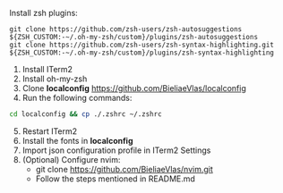 Install zsh plugins:
```
git clone https://github.com/zsh-users/zsh-autosuggestions ${ZSH_CUSTOM:-~/.oh-my-zsh/custom}/plugins/zsh-autosuggestions
git clone https://github.com/zsh-users/zsh-syntax-highlighting.git ${ZSH_CUSTOM:-~/.oh-my-zsh/custom}/plugins/zsh-syntax-highlighting
```
1. Install ITerm2
2. Install oh-my-zsh
3. Clone **localconfig** https://github.com/BieliaeVlas/localconfig
4. Run the following commands: 

```bash
cd localconfig && cp ./.zshrc ~/.zshrc
```
5. Restart ITerm2
6. Install the fonts in **localconfig**
7. Import json configuration profile in ITerm2 Settings
8. (Optional) Configure nvim:
    - git clone https://github.com/BieliaeVlas/nvim.git
    - Follow the steps mentioned in README.md
